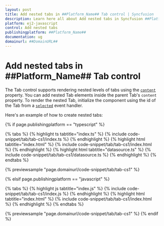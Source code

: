 ```yaml
---
layout: post
title: Add nested tabs in ##Platform_Name## Tab control | Syncfusion
description: Learn here all about Add nested tabs in Syncfusion ##Platform_Name## Tab control of Syncfusion Essential JS 2 and more.
platform: ej2-javascript
control: Add nested tabs 
publishingplatform: ##Platform_Name##
documentation: ug
domainurl: ##DomainURL##
---
```


# Add nested tabs in ##Platform_Name## Tab control

The Tab control supports rendering nested levels of tabs using the [`content`](../../api/tab/tabItemModel/#content) property. You can add nested Tab elements inside the parent Tab's `content` property. To render the nested Tab, initialize the component using the id of the Tab from a [`selected`](../../api/tab#selected) event handler.

Here's an example of how to create nested tabs:

{% if page.publishingplatform == "typescript" %}

{% tabs %}
{% highlight ts tabtitle="index.ts" %}
{% include code-snippet/tab/tab-cs1/index.ts %}
{% endhighlight %}
{% highlight html tabtitle="index.html" %}
{% include code-snippet/tab/tab-cs1/index.html %}
{% endhighlight %}
{% highlight html tabtitle="datasource.ts" %}
{% include code-snippet/tab/tab-cs1/datasource.ts %}
{% endhighlight %}
{% endtabs %}
        
{% previewsample "page.domainurl/code-snippet/tab/tab-cs1" %}

{% elsif page.publishingplatform == "javascript" %}

{% tabs %}
{% highlight js tabtitle="index.js" %}
{% include code-snippet/tab/tab-cs1/index.js %}
{% endhighlight %}
{% highlight html tabtitle="index.html" %}
{% include code-snippet/tab/tab-cs1/index.html %}
{% endhighlight %}
{% endtabs %}

{% previewsample "page.domainurl/code-snippet/tab/tab-cs1" %}
{% endif %}
